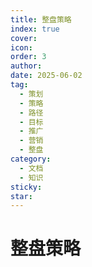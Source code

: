 ```yaml
---
title: 整盘策略
index: true
cover: 
icon: 
order: 3
author: 
date: 2025-06-02
tag:
  - 策划
  - 策略
  - 路径
  - 目标
  - 推广
  - 营销
  - 整盘
category:
  - 文档
  - 知识
sticky: 
star: 
---
```


# 整盘策略
